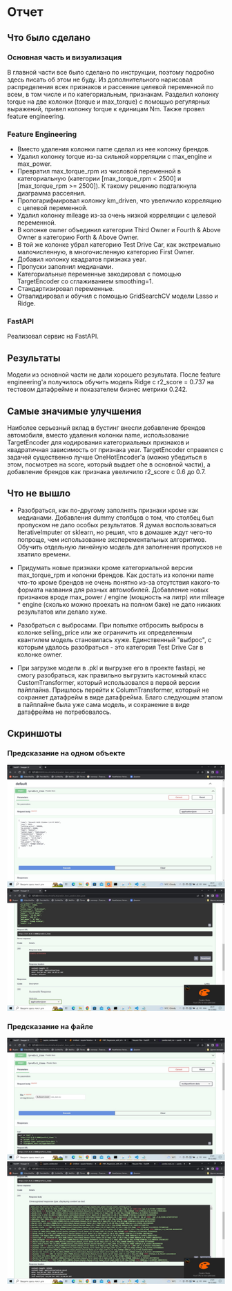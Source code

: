 # Отчет

## Что было сделано

### Основная часть и визуализация

В главной части все было сделано по инструкции, поэтому подробно здесь писать об этом не буду. Из дополнительного нарисовал распределения всех признаков и рассеяние целевой переменной по всем, в том числе и по категориальным, признакам. Разделил колонку torque на две колонки (torque и max_torque) с помощью регулярных выражений, привел колонку torque к единицам Nm. Также провел feature engineering.

### Feature Engineering

* Вместо удаления колонки name сделал из нее колонку брендов.
* Удалил колонку torque из-за сильной корреляции с max_engine и max_power.
* Превратил max_torque_rpm из числовой переменной в категориальную (категории [max_torque_rpm < 2500] и [max_torque_rpm >= 2500]). К такому решению подталкнула диаграмма рассеяния.
* Прологарифмировал колонку km_driven, что увеличило корреляцию с целевой переменной.
* Удалил колонку mileage из-за очень низкой корреляции с целевой переменной.
* В колонке owner объединил категории Third Owner и Fourth & Above Owner в категорию Forth & Above Owner.
* В той же колонке убрал категорию Test Drive Car, как экстремально малочисленную, в многочисленную категорию First Owner.
* Добавил колонку квадратов признака year.
* Пропуски заполнил медианами.
* Категориальные переменные закодировал с помощью TargetEncoder со сглаживанием smoothing=1.
* Стандартизировал переменные.
* Отвалидировал и обучил с помощью GridSearchCV модели Lasso и Ridge.

### FastAPI

Реализовал сервис на FastAPI.

## Результаты

Модели из основной части не дали хорошего результата. После feature engineering'а получилось обучить модель Ridge с r2_score = 0.737 на тестовом датафрейме и показателем бизнес метрики 0.242. 

## Самые значимые улучшения

Наиболее серьезный вклад в бустинг внесли добавление брендов автомобиля, вместо удаления колонки name, использование TargetEncoder для кодирования категориальных признаков и квадратичная зависимость от признака year. TargetEncoder справился с задачей существенно лучше OneHotEncoder'а (можно убедиться в этом, посмотрев на score, который выдает ohe в основной части), а добавление брендов как признака увеличило r2_score с 0.6 до 0.7.

## Что не вышло

* Разобраться, как по-другому заполнять признаки кроме как медианами. Добавления dummy столбцов о том, что столбец был пропуском не дало особых результатов. Я думал воспользоваться IterativeImputer от sklearn, но решил, что в домашке ждут чего-то попроще, чем использование эксперементальных алгоритмов. Обучить отдельную линейную модель для заполнения пропусков не хватило времени.

* Придумать новые признаки кроме категориальной версии max_torque_rpm и колонки брендов. Как достать из колонки name что-то кроме брендов не очень понятно из-за отсутствия какого-то формата названия для разных автомобилей. Добавление новых признаков вроде max_power / engine (мощность на литр) или mileage * engine (сколько можно проехать на полном баке) не дало никаких результатов или делало хуже.

* Разобраться с выбросами. При попытке отбросить выбросы в колонке selling_price или же ограничить их определенным квантилем модель становилась хуже. Единственный "выброс", с которым удалось разобраться - это категория Test Drive Car в колонке owner.

* При загрузке модели в .pkl и выгрузке его в проекте fastapi, не смогу разобраться, как правильно выгрузить кастомный класс CustomTransformer, который использовался в первой версии пайплайна. Пришлось перейти к ColumnTransformer, который не сохраняет датафрейм в виде датафрейма. Благо следующим этапом в пайплайне была уже сама модель, и сохранение в виде датафрейма не потребовалось.

## Скриншоты

### Предсказание на одном объекте

![one_object_input](screenshots/one_object_input.jpg)
![one_object_output](screenshots/one_object_output.jpg)

### Предсказание на файле

![file_input](screenshots/file_input.jpg)
![file_output](screenshots/file_output.jpg)

